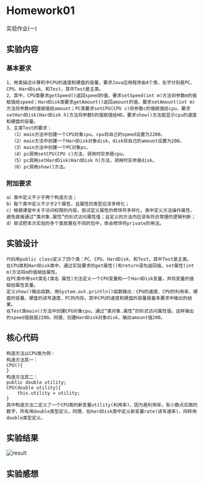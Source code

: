 # Homework01
实验作业(一)

## 实验内容
### 基本要求
    1、用类描述计算机中CPU的速度和硬盘的容量，要求Java应用程序由4个类，名字分别是PC、CPU、HardDisk、和Test，其中Test是主类。
    2、其中，CPU类要求getSpeed()返回speed的值，要求setSpeed(int m)方法将参数m的值赋值给speed；HardDisk类要求getAmount()返回amount的值，要求setAmount(int m)方法将参数m的值赋值给amount；PC类要求setCPU(CPU c)将参数c的值赋值给cpu，要求setHardDisk(HardDisk h)方法将参数h的值赋值给HD，要求show()方法能显示cpu的速度和硬盘的容量。
    3、主类Test的要求：
      （1）main方法中创建一个CPU对象cpu，cpu将自己的speed设置为2200。
      （2）main方法中创建一个HardDisk对象disk，disk将自己的amount设置为200。 
      （3）main方法中创建一个PC对象pc。 
      （4）pc调用setCPU(CPU c)方法，调用时实参是cpu。 
      （5）pc调用setHardDisk(HardDisk h)方法，调用时实参是disk。 
      （6）pc调用show()方法。 
      
### 附加要求
    a）类中定义不少于两个构造方法；
    b）每个类中定义不少于2个属性，且属性的类型应该多样化；
    c）根据课堂中关于访问权限的内容，尝试定义属性的修饰符多样化，类中定义方法操作属性，避免直接通过“类对象.属性”的形式访问属性值；且定义的方法内应该有符合常理的逻辑判断；
    d）尝试把本次实验的多个类放置在不同的包中，体会修饰符private的用法。
    
## 实验设计
    代码用public class定义了四个类：PC、CPU、HardDisk、和Test，其中Test是主类。
    在CPU类和HardDisk类中，通过实验要求的get属性()和return语句返回值，set属性(int m)方法将m的值赋给属性。
    在PC类中用set类名(类名 属性)方法定义一个CPU变量和一个HardDisk变量，并将变量的值赋给属性变量。
    定义show()输出函数，用System.out.println()函数输出：CPU的速度、CPU的利用率、硬盘的容量、硬盘的读写速度、PC的内存。其中CPU的速度和硬盘的容量是基本要求中输出的结果。
    在Test类main()方法中创建CPU对象cpu，通过“类对象.属性”的形式访问属性值，这样输出的speed值就是2200。同理，创建HardDisk对象disk，输出amount值200。
    
## 核心代码
    构造方法以CPU类为例：
    构造方法其一：
    CPU(){
	}
    构造方法其二：
    public double utility;
    CPU(double utility){
    	this.utility = utility;
	}
    其中构造方法二定义了一个CPU类的新变量utility(利用率)，因为是利用率，有小数点后面的数字，所有用double类型定义。同理，在HardDisk类中定义新变量rate(读写速率)，同样用double类型定义。
## 实验结果
![result](https://github.com/sTormfroNT-TNT/Homework01/blob/main/img/01.png)
## 实验感想
